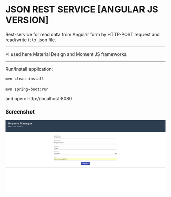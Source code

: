 # JSON REST SERVICE [ANGULAR JS VERSION]

Rest-service for read data from Angular form by HTTP-POST request and read/write it to .json file. 

____
*I used here Material Design and Moment JS frameworks.

____


Run/Install application:
```
mvn clean install

mvn spring-boot:run
```
and open: http://localhost:8080


### Screenshot
![screenshot](image.png)


